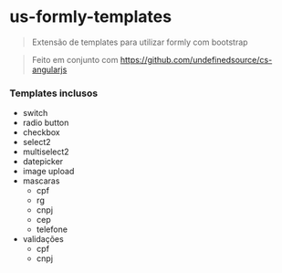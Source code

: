 # us-formly-templates

> Extensão de templates para utilizar formly com bootstrap

> Feito em conjunto com https://github.com/undefinedsource/cs-angularjs


### Templates inclusos
* switch
* radio button
* checkbox
* select2
* multiselect2
* datepicker
* image upload
* mascaras
    * cpf
    * rg
    * cnpj
    * cep
    * telefone
* validações
    * cpf
    * cnpj 
